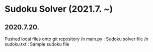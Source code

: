 # Sudoku Solver (2021.7. ~)

## 2020.7.20. 
Pushed local files onto git repository /n
main.py : Sudoku solver file /n
sudoku.txt : Sample sudoku file
